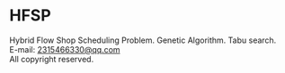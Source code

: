 # HFSP
 Hybrid Flow Shop Scheduling Problem. Genetic Algorithm. Tabu search.  
E-mail: 2315466330@qq.com  
All copyright reserved.  


